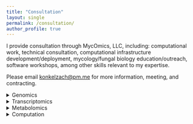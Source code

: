 ```yaml
---
title: "Consultation"
layout: single
permalink: /consultation/
author_profile: true
---
```


I provide consultation through MycOmics, LLC, including: computational work, 
technical consultation, computational infrastructure development/deployment,
mycology/fungal biology education/outreach, software workshops, among other
skills relevant to my expertise.

Please email konkelzach@pm.me for more information, meeting, and contracting.


<details>
<summary>Genomics</summary>
<br>
    <li>Phylogenetics/phylogenomics</li>
    <li>Eukaryote genome assembly/annotation</li>
    <li>Long-read and short-read Nanopore, PacBio, and Illumina data</li>
   <li>Large-scale database infrastructure and automation</li>
   <li>Variant calling</li>
   <li>DNA extraction and optimization</li>
   <li>Mycotools</li>
   <li>CLOCI</li>
</details>

<details>
<summary>Transcriptomics</summary>
<br>
    <li>General RNAseq analysis</li>
    <li>Gene coexpression network analysis</li>
    <li>Transcriptome assembly and genome annotation</li>
    <li>Single-cell RNAseq</li>
</details>

<details>
<summary>Metabolomics</summary>
   <li>LCMS/MS and GCMS/MS method development</li>
   <li>Python analysis of LCMS/MS data (Agilent, Waters, Thermo-Fisher)</li>
   <li>Quantitative analysis</li>
   <li>General untargeted QToF-derived metabolomics</li>
</details>

<details>
<summary>Computation</summary>
<br>
   <li>Linux</li>
   <li>Python</li>
   <li>Bash</li>
   <li>R</li>
   <li>HPC (High performance computing)</li>
   <li>AWS (Amazon web services)</li>
   <li>Slurm</li>
   <li>Torque</li>
   <li>Containers (Docker, Singularity)</li>
</details>
